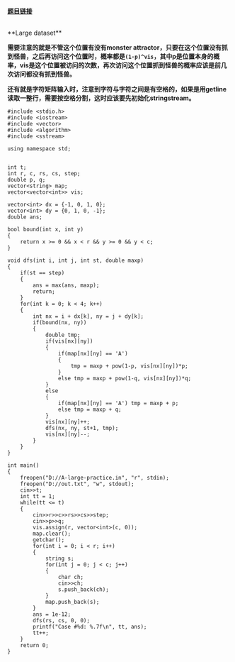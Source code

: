 **[题目链接](https://code.google.com/codejam/contest/6274486/dashboard#s=p0)**

<br/>
**Large dataset**

**需要注意的就是不管这个位置有没有monster attractor，只要在这个位置没有抓到怪兽，之后再访问这个位置时，概率都是```(1-p)^vis```，其中p是位置本身的概率，vis是这个位置被访问的次数，再次访问这个位置抓到怪兽的概率应该是前几次访问都没有抓到怪兽。**

**还有就是字符矩阵输入时，注意到字符与字符之间是有空格的，如果是用getline读取一整行，需要按空格分割，这时应该要先初始化stringstream。**
```
#include <stdio.h>
#include <iostream>
#include <vector>
#include <algorithm>
#include <sstream>

using namespace std;


int t;
int r, c, rs, cs, step;
double p, q;
vector<string> map;
vector<vector<int>> vis;

vector<int> dx = {-1, 0, 1, 0};
vector<int> dy = {0, 1, 0, -1};
double ans;

bool bound(int x, int y)
{
    return x >= 0 && x < r && y >= 0 && y < c;
}

void dfs(int i, int j, int st, double maxp)
{
    if(st == step)
    {
        ans = max(ans, maxp);
        return;
    }
    for(int k = 0; k < 4; k++)
    {
        int nx = i + dx[k], ny = j + dy[k];
        if(bound(nx, ny))
        {
            double tmp;
            if(vis[nx][ny])
            {
                if(map[nx][ny] == 'A')
                {
                    tmp = maxp + pow(1-p, vis[nx][ny])*p;
                }
                else tmp = maxp + pow(1-q, vis[nx][ny])*q;
            }
            else
            {
                if(map[nx][ny] == 'A') tmp = maxp + p;
                else tmp = maxp + q;
            }
            vis[nx][ny]++;
            dfs(nx, ny, st+1, tmp);
            vis[nx][ny]--;
        }
    }
}

int main()
{
    freopen("D://A-large-practice.in", "r", stdin);
    freopen("D://out.txt", "w", stdout);
    cin>>t;
    int tt = 1;
    while(tt <= t)
    {
        cin>>r>>c>>rs>>cs>>step;
        cin>>p>>q;
        vis.assign(r, vector<int>(c, 0));
        map.clear();
        getchar();
        for(int i = 0; i < r; i++)
        {
            string s;
            for(int j = 0; j < c; j++)
            {
                char ch;
                cin>>ch;
                s.push_back(ch);
            }
            map.push_back(s);
        }
        ans = 1e-12;
        dfs(rs, cs, 0, 0);
        printf("Case #%d: %.7f\n", tt, ans);
        tt++;
    }
    return 0;
}
```
